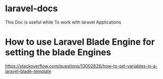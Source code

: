 # laravel-docs
This Doc is useful while To work with laravel Applications

# How to use Laravel Blade Engine for setting the blade Engines
https://stackoverflow.com/questions/13002626/how-to-set-variables-in-a-laravel-blade-template
